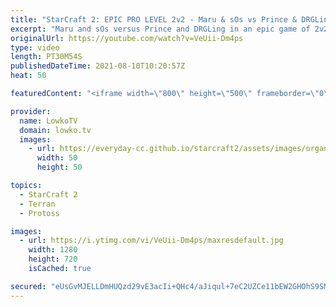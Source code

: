 ```yaml
---
title: "StarCraft 2: EPIC PRO LEVEL 2v2 - Maru & sOs vs Prince & DRGLing!"
excerpt: "Maru and sOs versus Prince and DRGLing in an epic game of 2v2 in StarCraft 2.  OlimoLeague on Patreon: https://www.patreon.com/olimoley  More professional 2v2: https://youtu.be/qk3OKS90ckA StarCraft 2 Free For All: https://youtu.be/hmLp9wr8ASo  Support my work on Patreon: http://www.patreon.com/lowkotv"
originalUrl: https://youtube.com/watch?v=VeUii-Dm4ps
type: video
length: PT30M54S
publishedDateTime: 2021-08-10T10:20:57Z
heat: 50

featuredContent: "<iframe width=\"800\" height=\"500\" frameborder=\"0\" src=\"https://www.youtube.com/embed/VeUii-Dm4ps\" allow=\"accelerometer; autoplay; encrypted-media; gyroscope; picture-in-picture\" allowfullscreen></iframe>"

provider:
  name: LowkoTV
  domain: lowko.tv
  images:
    - url: https://everyday-cc.github.io/starcraft2/assets/images/organizations/lowko.tv-50x50.jpg
      width: 50
      height: 50

topics:
  - StarCraft 2
  - Terran
  - Protoss

images:
  - url: https://i.ytimg.com/vi/VeUii-Dm4ps/maxresdefault.jpg
    width: 1280
    height: 720
    isCached: true

secured: "eUsGvMJELLDmHUQzd29vE3acIi+QHc4/aJiqul+7eC2UZCe11bEW2GHOhS9SMOnOH8kx6OXMIprtbhT4N0DPVlDfj9+FyMLnFnRj/CUNu65K/2m0/NXwkRTZMakLGgoRpLem0MK02JI8ytWPJ+pd7HfwiMla8SErGR+UybgKkgLfUXt3mSuqjC2DcvvWy3WP7zc7Lr4znRl5jbUEXw+admc+2jMbYpP0xDcJKYSdobjt6C3p6ORe8N2IdiKKnjSVj/ypif1uKKitzLfB7BeoG+SYDYpMtdPOfUZP+IjSYvZf9QDtIX+gFTavJpp4VVFVqSwT4n28wHCP5MHorYqSyuKJ+3xM038FghxXKtHY62H7BBSN1Y2f/Q1qr/3qzVSDZeYt10aGG70WnAOlhHbAZpNeTriwu078zJyEBAttIv8=;018nD41YhQ+qdNRFEowhZQ=="
---
```


